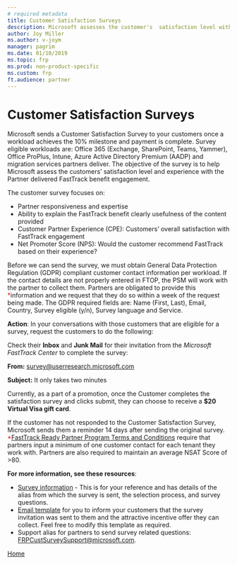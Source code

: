 ```yaml
---
# required metadata
title: Customer Satisfaction Surveys
description: Microsoft assesses the customer's  satisfaction level with partner delivering the FastTrack benefit
author: Joy Miller
ms.author: v-joym
manager: pagrim
ms.date: 01/10/2019
ms.topic: frp
ms.prod: non-product-specific
ms.custom: frp
ft.audience: partner
---
```

# Customer Satisfaction Surveys

Microsoft sends a Customer Satisfaction Survey to your customers once a workload achieves the 10% milestone and payment is complete. Survey eligible workloads are: Office 365 (Exchange, SharePoint, Teams, Yammer), Office ProPlus, Intune, Azure Active Directory Premium (AADP) and migration services partners deliver. The objective of the survey is to help Microsoft assess the customers’ satisfaction level and experience with the Partner delivered FastTrack benefit engagement.

The customer survey focuses on:

- Partner responsiveness and expertise
- Ability to explain the FastTrack benefit clearly usefulness of the content provided
- Customer Partner Experience (CPE): Customers’ overall satisfaction with FastTrack engagement
- Net Promoter Score (NPS):  Would the customer recommend FastTrack based on their experience?

Before we can send the survey, we must obtain General Data Protection Regulation (GDPR) compliant customer contact information per workload. If the contact details are not properly entered in FTOP, the PSM will work with the partner to collect them. Partners are obligated to provide this <span style="color:red">*</span>information and we request that they do so within a week of the request being made. The GDPR required fields are: Name (First, Last), Email, Country, Survey eligible (y/n), Survey language and Service.

**Action**: In your conversations with those customers that are eligible for a survey, request the customers to do the following:

Check their **Inbox** and **Junk Mail** for their invitation from the *Microsoft FastTrack Center* to complete the survey:

**From:**  survey@userresearch.microsoft.com

**Subject:**  It only takes two minutes

Currently, as a part of a promotion, once the Customer completes the satisfaction survey and clicks submit, they can choose to receive a **$20 Virtual Visa gift card**.

If the customer has not responded to the Customer Satisfaction Survey, Microsoft sends them a reminder 14 days after sending the original survey.
<span style="color:red">*</span>[FastTrack Ready Partner Program Terms and Conditions](http://aka.ms/fasttrackpartnerterms) require that partners input a minimum of one customer contact for each tenant they work with. Partners are also required to maintain an average NSAT Score of >80.

**For more information, see these resources**:

- [Survey information](https://www.yammer.com/office365partners/#/files/169214022) - This is for your reference and has details of the alias from which the survey is sent, the selection process, and survey questions.
- [Email template](https://www.yammer.com/office365partners/#/files/169214101) for you to inform your customers that the survey invitation was sent to them and the attractive incentive offer they can collect. Feel free to modify this template as required.
- Support alias for partners to send survey related questions: FRPCustSurveySupport@microsoft.com.

[Home](http://partner-docs.microsoft.com)
